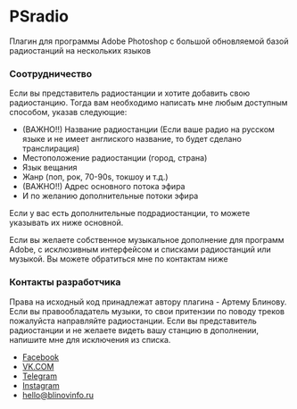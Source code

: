 # PSradio
Плагин для программы Adobe Photoshop c большой обновляемой базой радиостанций на нескольких языков


### Соотрудничество

Если вы представитель радиостанции и хотите добавить свою радиостанцию. Тогда вам необходимо написать мне любым доступным способом, указав следующие:

- (ВАЖНО!!) Название радиостанции (Если ваше радио на русском языке и не имеет англиского название, то будет сделано транслирация)
- Местоположение радиостанции (город, страна)
- Язык вещания
- Жанр (поп, рок, 70-90s, токшоу и т.д.)
- (ВАЖНО!!) Адрес основного потока эфира 
- И по желанию дополнительные потоки эфира

Если у вас есть дополнительные подрадиостанции, то можете указывать их ниже основной.

Если вы желаете собственное музыкальное дополнение для программ Adobe, с исклюзивным интерфейсом и списками радиостанций или  музыкой. Вы можете обратиться мне по контактам ниже


### Контакты разработчика

Права на исходный код принадлежат автору плагина - Артему Блинову. Если вы правообладатель музыки, то свои притензии по поводу треков пожалуйста направляйте радиостанции. Если вы представитель радиостанции и не желаете видеть вашу станцию в дополнении, напишите мне для исключения из списка. 

- [Facebook](https://www.facebook.com/blinovinfo "Я в Facebook")
- [VK.COM](https://vk.com/blinovinfo "Я в Вконтакте")
- [Telegram](https://t.me/blinovartem "Я в Telegram")
- [Instagram](https://www.instagram.com/blinovinfo "Мой Инстаграм")
- hello@blinovinfo.ru
